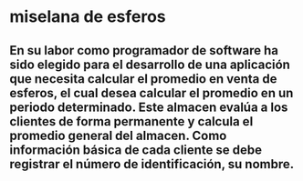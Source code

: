 # miselana de esferos
## En su labor como programador de software ha sido elegido para el desarrollo de una aplicación que necesita calcular el promedio en venta de esferos, el cual desea calcular el promedio  en un periodo determinado. Este almacen evalúa a los clientes de forma permanente y calcula el promedio general del almacen. Como información básica de cada cliente se debe registrar el número de identificación, su nombre.

